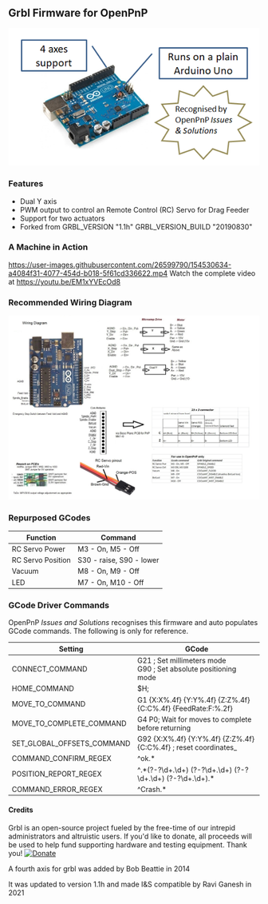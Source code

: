 ## Grbl Firmware for OpenPnP

![File](img/arduino.png)

### Features
 - Dual Y axis
 - PWM output to control an Remote Control (RC) Servo for Drag Feeder
 - Support for two actuators
 - Forked from GRBL_VERSION "1.1h" GRBL_VERSION_BUILD "20190830"


### A Machine in Action
https://user-images.githubusercontent.com/26599790/154530634-a4084f31-4077-454d-b018-5f61cd336622.mp4
Watch the complete video at https://youtu.be/EM1xYVEcOd8

### Recommended  Wiring Diagram

![File](img/arduino_wiring.jpg)



### Repurposed GCodes
Function | Command
----|-----
RC Servo Power  | M3 - On, M5 - Off
RC Servo Position | S30 - raise, S90 - lower
Vacuum  | M8 - On, M9 - Off
LED | M7 - On, M10 - Off

### GCode Driver Commands
OpenPnP *Issues and Solutions* recognises this firmware and auto populates GCode commands. The following is only for reference.

Setting | GCode
----|-----
CONNECT_COMMAND | G21 ; Set millimeters mode <br> G90 ; Set absolute positioning mode
HOME_COMMAND | $H; 
MOVE_TO_COMMAND | G1 {X:X%.4f} {Y:Y%.4f} {Z:Z%.4f} {C:C%.4f} {FeedRate:F:%.2f}
MOVE_TO_COMPLETE_COMMAND |G4 P0; Wait for moves to complete before returning
SET_GLOBAL_OFFSETS_COMMAND | G92 {X:X%.4f} {Y:Y%.4f} {Z:Z%.4f} {C:C%.4f} ; reset coordinates_
COMMAND_CONFIRM_REGEX | ^ok.*
POSITION_REPORT_REGEX | ^.\*(?<X>-?\d+\.\d+) (?<Y>-?\d+\.\d+) (?<Z>-?\d+\.\d+) (?<C>-?\d+\.\d+).*
COMMAND_ERROR_REGEX  | ^Crash.*

#### Credits

Grbl is an open-source project fueled by the free-time of our intrepid administrators and altruistic users. If you'd like to donate, all proceeds will be used to help fund supporting hardware and testing equipment. Thank you!
[![Donate](https://www.paypalobjects.com/en_US/i/btn/btn_donate_LG.gif)](https://www.paypal.com/cgi-bin/webscr?cmd=_s-xclick&hosted_button_id=CUGXJHXA36BYW)

A fourth axis for grbl was added by Bob Beattie in 2014

It was updated to version 1.1h and made I&S compatible by Ravi Ganesh in 2021

